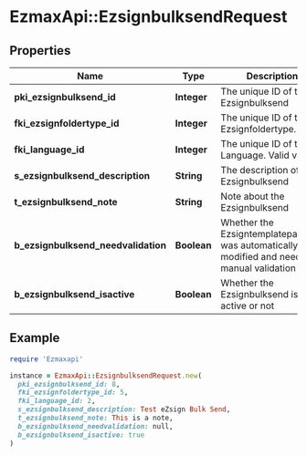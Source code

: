 # EzmaxApi::EzsignbulksendRequest

## Properties

| Name | Type | Description | Notes |
| ---- | ---- | ----------- | ----- |
| **pki_ezsignbulksend_id** | **Integer** | The unique ID of the Ezsignbulksend | [optional] |
| **fki_ezsignfoldertype_id** | **Integer** | The unique ID of the Ezsignfoldertype. |  |
| **fki_language_id** | **Integer** | The unique ID of the Language.  Valid values:  |Value|Description| |-|-| |1|French| |2|English| |  |
| **s_ezsignbulksend_description** | **String** | The description of the Ezsignbulksend |  |
| **t_ezsignbulksend_note** | **String** | Note about the Ezsignbulksend |  |
| **b_ezsignbulksend_needvalidation** | **Boolean** | Whether the Ezsigntemplatepackage was automatically modified and needs a manual validation |  |
| **b_ezsignbulksend_isactive** | **Boolean** | Whether the Ezsignbulksend is active or not |  |

## Example

```ruby
require 'Ezmaxapi'

instance = EzmaxApi::EzsignbulksendRequest.new(
  pki_ezsignbulksend_id: 8,
  fki_ezsignfoldertype_id: 5,
  fki_language_id: 2,
  s_ezsignbulksend_description: Test eZsign Bulk Send,
  t_ezsignbulksend_note: This is a note,
  b_ezsignbulksend_needvalidation: null,
  b_ezsignbulksend_isactive: true
)
```

